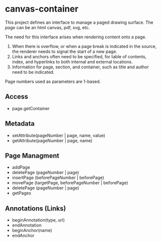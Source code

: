 # canvas-container

This project defines an interface to manage a paged drawing surface.  The _page_ can be an html canvas, pdf, svg, etc.

The need for this interface arises when rendering content onto a page.

1. When there is overflow, or when a page break is indicated in the source, the renderer needs to signal the start of a new page.
2. Links and anchors often need to be specified, for table of contents, index, and hyperlinks to both internal and external locations.
3. Information for page, section, and container, such as title and author need to be indicated.

Page numbers used as parameters are 1-based.

## Access
* page.getContainer

## Metadata
* setAttribute(pageNumber | page, name, value)
* getAttribute(pageNumber | page, name)

## Page Managment
* addPage
* deletePage (pageNumber | page)
* insertPage (beforePageNumber | beforePage)
* movePage (targetPage, beforePageNumber | beforePage)
* deletePage (pageNumber | page)
* getPages

## Annotations (Links)
* beginAnnotation(type, url)
* endAnnotation
* beginAnchor(name)
* endAnchor
